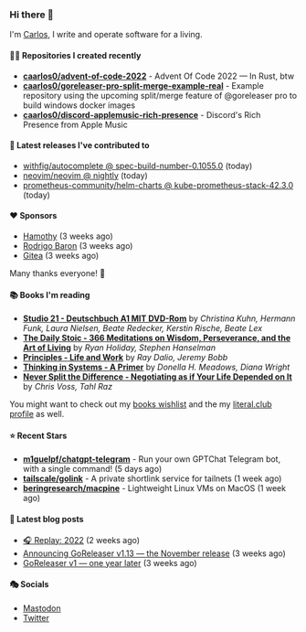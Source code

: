 ### Hi there 👋

I'm [Carlos](https://caarlos0.dev), I write and operate software for a living.

#### 👨‍💻 Repositories I created recently
- **[caarlos0/advent-of-code-2022](https://github.com/caarlos0/advent-of-code-2022)** - Advent Of Code 2022 — In Rust, btw
- **[caarlos0/goreleaser-pro-split-merge-example-real](https://github.com/caarlos0/goreleaser-pro-split-merge-example-real)** - Example repository using the upcoming split/merge feature of @goreleaser pro to build windows docker images
- **[caarlos0/discord-applemusic-rich-presence](https://github.com/caarlos0/discord-applemusic-rich-presence)** - Discord&#39;s Rich Presence from Apple Music

#### 🚀 Latest releases I've contributed to


- [withfig/autocomplete @ spec-build-number-0.1055.0](https://github.com/withfig/autocomplete/releases/tag/spec-build-number-0.1055.0) (today)
- [neovim/neovim @ nightly](https://github.com/neovim/neovim/releases/tag/nightly) (today)
- [prometheus-community/helm-charts @ kube-prometheus-stack-42.3.0](https://github.com/prometheus-community/helm-charts/releases/tag/kube-prometheus-stack-42.3.0) (today)

#### ❤️ Sponsors
- [Hamothy](https://github.com/sgoudham) (3 weeks ago)
- [Rodrigo Baron](https://github.com/rodrigobaron) (3 weeks ago)
- [Gitea](https://github.com/go-gitea) (3 weeks ago)

Many thanks everyone! 🙏

#### 📚 Books I'm reading
- **[Studio 21 - Deutschbuch A1 MIT DVD-Rom](https://literal.club/caarlos0/book/laura-nielsen-hermann-funk-beate-redecker-christina-kuhn-kerstin-rische-beate-lex-studio-21-c60yd)** by _Christina Kuhn, Hermann Funk, Laura Nielsen, Beate Redecker, Kerstin Rische, Beate Lex_
- **[The Daily Stoic - 366 Meditations on Wisdom, Perseverance, and the Art of Living](https://literal.club/caarlos0/book/the-daily-stoic-lbfbd)** by _Ryan Holiday, Stephen Hanselman_
- **[Principles - Life and Work](https://literal.club/caarlos0/book/ray-dalioray-daliojeremy-bobbprinciples-a9caw)** by _Ray Dalio, Jeremy Bobb_
- **[Thinking in Systems - A Primer](https://literal.club/caarlos0/book/thinking-in-systems-0q34a)** by _Donella H. Meadows, Diana Wright_
- **[Never Split the Difference - Negotiating as if Your Life Depended on It](https://literal.club/caarlos0/book/chris-voss-tahl-raz-never-split-the-difference-wqbcu)** by _Chris Voss, Tahl Raz_

You might want to check out my [books
wishlist](https://www.amazon.com.br/hz/wishlist/ls/EB8P7VS717SV) and the my
[literal.club profile](https://literal.club/caarlos0) as well.

#### ⭐ Recent Stars
- **[m1guelpf/chatgpt-telegram](https://github.com/m1guelpf/chatgpt-telegram)** - Run your own GPTChat Telegram bot, with a single command! (5 days ago)
- **[tailscale/golink](https://github.com/tailscale/golink)** - A private shortlink service for tailnets (1 week ago)
- **[beringresearch/macpine](https://github.com/beringresearch/macpine)** - Lightweight Linux VMs on MacOS (1 week ago)

#### 📄 Latest blog posts
- [🎧 Replay: 2022](https://carlosbecker.com/posts/replay-2022/) (2 weeks ago)
- [Announcing GoReleaser v1.13 — the November release](https://carlosbecker.com/posts/goreleaser-v1.13/) (3 weeks ago)
- [GoReleaser v1 — one year later](https://carlosbecker.com/posts/goreleaser-v1-1year/) (3 weeks ago)

#### 🎭 Socials

- <a href="https://mastodon.social/@caarlos0" rel="me">Mastodon</a>
- <a href="https://twitter.com/caarlos0" rel="me">Twitter</a>
